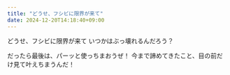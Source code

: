 ```yaml
---
title: "どうせ、フシビに限界が来て"
date: 2024-12-20T14:18:40+09:00
---
```

どうせ、フシビに限界が来て
いつかはぶっ壊れるんだろう？

だったら最後は、パーッと使っちまおうぜ！
今まで諦めてきたこと、目の前だけ見て叶えちまうんだ！
